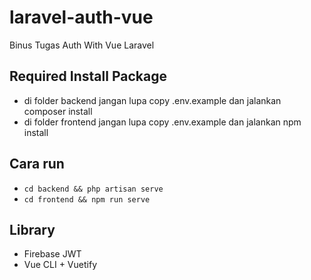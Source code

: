 # laravel-auth-vue
Binus Tugas Auth With Vue Laravel

## Required Install Package
- di folder backend jangan lupa copy .env.example dan jalankan composer install
- di folder frontend jangan lupa copy .env.example dan jalankan npm install


## Cara run
- ` cd backend && php artisan serve `
- ` cd frontend && npm run serve `

## Library 
- Firebase JWT
- Vue CLI + Vuetify
